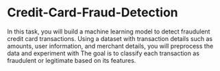 # Credit-Card-Fraud-Detection
In this task, you will build a machine learning model to detect fraudulent credit card transactions. Using a dataset with transaction details such as amounts, user information, and merchant details, you will preprocess the data and experiment with The goal is to classify each transaction as fraudulent or legitimate based on its features. 
